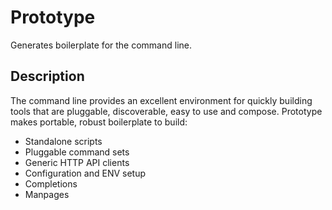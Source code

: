 Prototype
==========================

Generates boilerplate for the command line.

Description
--------------

The command line provides an excellent environment for quickly building tools
that are pluggable, discoverable, easy to use and compose. Prototype makes
portable, robust boilerplate to build:

* Standalone scripts
* Pluggable command sets
* Generic HTTP API clients
* Configuration and ENV setup
* Completions
* Manpages
